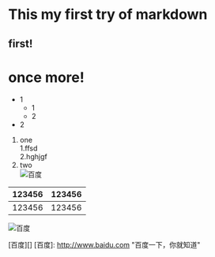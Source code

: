 # This my first try of markdown
## first!
# once more!
* 1
    * 1
    * 2
* 2
1. one  
   1.ffsd  
   2.hghjgf  
3. two  
![百度](https://www.baidu.com/img/bd_logo1.png "百度一下，你就知道")  

| 123456 | 123456 |
|:--------|--------:|
|123456|123456|

![百度](https://www.baidu.com/img/bd_logo1.png )  

[百度][]
[百度]: http://www.baidu.com "百度一下，你就知道"
